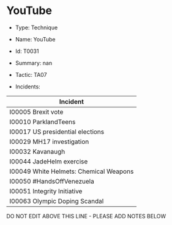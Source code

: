 # YouTube

* Type: Technique

* Name: YouTube

* Id: T0031

* Summary: nan

* Tactic: TA07

* Incidents:

| Incident |
| --------- |
| I00005 Brexit vote |
| I00010 ParklandTeens |
| I00017 US presidential elections |
| I00029 MH17 investigation |
| I00032 Kavanaugh |
| I00044 JadeHelm exercise |
| I00049 White Helmets: Chemical Weapons |
| I00050 #HandsOffVenezuela |
| I00051 Integrity Initiative |
| I00063 Olympic Doping Scandal |


DO NOT EDIT ABOVE THIS LINE - PLEASE ADD NOTES BELOW